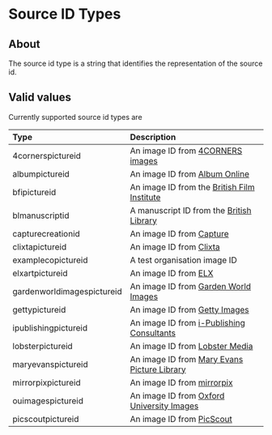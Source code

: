<!--
(C) Copyright Digital Catapult Limited 2016
 -->

# Source ID Types

## About
The source id type is a string that identifies the representation of the
source id.

## Valid values
Currently supported source id types are

| Type                       | Description |
| :---                       | :---------- |
| 4cornerspictureid          | An image ID from [4CORNERS images](http://www.4cornersimages.com/) |
| albumpictureid             | An image ID from [Album Online](http://www.album-online.com/) |
| bfipictureid               | An image ID from the [British Film Institute](http://www.bfi.org.uk/) |
| blmanuscriptid             | A manuscript ID from the [British Library](http://www.bl.uk/manuscripts/) |
| capturecreationid          | An image ID from [Capture](http://www.capture.co.uk/) |
| clixtapictureid            | An image ID from [Clixta](http://www.clixta.com/) |
| examplecopictureid         | A test organisation image ID |
| elxartpictureid            | An image ID from [ELX](http://elx-art.com/) |
| gardenworldimagespictureid | An image ID from [Garden World Images](http://www.gardenworldimages.com/) |
| gettypictureid             | An image ID from [Getty Images](http://www.gettyimages.co.uk/) |
| ipublishingpictureid       | An image ID from [i-Publishing Consultants](http://www.i-publishingconsultants.com/) |
| lobsterpictureid           | An image ID from [Lobster Media](http://lobster.media/marketplace) |
| maryevanspictureid         | An image ID from [Mary Evans Picture Library](http://www.maryevans.com/) |
| mirrorpixpictureid         | An image ID from [mirrorpix](http://www.mirrorpix.com/) |
| ouimagespictureid          | An image ID from [Oxford University Images](http://www.oxforduniversityimages.com/) |
| picscoutpictureid          | An image ID from [PicScout](http://www.picscout.com/) |
